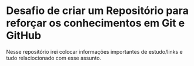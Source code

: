# Desafio de criar um Repositório para reforçar os conhecimentos em Git e GitHub

Nesse repositório irei colocar informações importantes de estudo/links e tudo relaciocionado com esse assunto.




